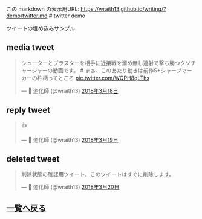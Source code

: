 <!--[NOWRITING]-->
<link rel="canonical" href="https://wraith13.github.io/writing/?demo/twitter.md" />
この markdown の表示用URL: <a rel="canonical" href="https://wraith13.github.io/writing/?demo/twitter.md">https://wraith13.github.io/writing/?demo/twitter.md</a>
<!--[/NOWRITING]-->
# twitter demo

ツイートの埋め込みサンプル

<!--[REFERRER-OPTION] true -->
<!--[NOREVEAL/]<span style="font-size:0.7em;">[markdown](?markdown) | [remark](?remark) | [reveal](?reveal)</span>-->
<!--[REVEAL/]<span style="display:block;margin-left:auto;margin-right:auto;font-size:0.6em;width:450px;text-align:center;white-space:pre;">[markdown](?markdown) | [remark](?remark) | [reveal](?reveal)</span>-->

## media tweet

<blockquote class="twitter-tweet" data-lang="ja"><p lang="ja" dir="ltr">シューターとブラスターを相手に近接戦を溜め無し連射で撃ち勝つクソチャージャーの動画です。 # まぁ、このあたり動きは前作S+シャープマーカーの杵柄ってところ <a href="https://t.co/WQPH8qLThs">pic.twitter.com/WQPH8qLThs</a></p>&mdash; 👻 道化師 (@wraith13) <a href="https://twitter.com/wraith13/status/975405354258374657?ref_src=twsrc%5Etfw">2018年3月18日</a></blockquote>

## reply tweet

<blockquote class="twitter-tweet" data-lang="ja"><p lang="und" dir="ltr">👍</p>&mdash; 👻 道化師 (@wraith13) <a href="https://twitter.com/wraith13/status/975642546364993537?ref_src=twsrc%5Etfw">2018年3月19日</a></blockquote>

## deleted tweet

<blockquote class="twitter-tweet" data-lang="ja"><p lang="ja" dir="ltr">削除状態の確認用ツイート。このツイートはすぐに削除します。</p>&mdash; 👻 道化師 (@wraith13) <a href="https://twitter.com/wraith13/status/976085037358620672?ref_src=twsrc%5Etfw">2018年3月20日</a></blockquote>

## [一覧へ戻る](index.md)

<!--
class: center, middle
-->
